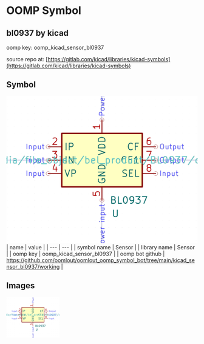 # OOMP Symbol  
## bl0937  by kicad  
  
oomp key: oomp_kicad_sensor_bl0937  
  
source repo at: [https://gitlab.com/kicad/libraries/kicad-symbols](https://gitlab.com/kicad/libraries/kicad-symbols)  
## Symbol  
  
[![working.png](working_600.png)](working.png)  
| name | value | 
| --- | --- | 
| symbol name | Sensor | 
| library name | Sensor | 
| oomp key | oomp_kicad_sensor_bl0937 | 
| oomp bot github | https://github.com/oomlout/oomlout_oomp_symbol_bot/tree/main/kicad_sensor_bl0937/working | 
## Images  
  
[![working.png](working_140.png)](working.png)  
